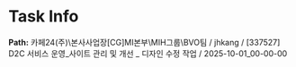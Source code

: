 # Task Info

**Path:** 카페24(주)\본사사업장\[CG]MI본부\MIH그룹\BVO팀 / jhkang / [337527] D2C 서비스 운영_사이트 관리 및 개선 _ 디자인 수정 작업 / 2025-10-01_00-00-00

